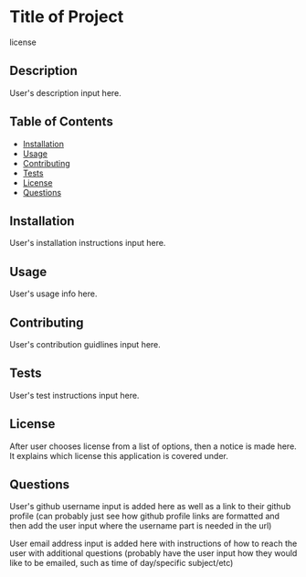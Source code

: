 # Title of Project

license

## Description
User's description input here.

## Table of Contents
- [Installation](#installation)
- [Usage](#usage)
- [Contributing](#contributing)
- [Tests](#tests)
- [License](#license)
- [Questions](#questions)

## Installation
User's installation instructions input here.

## Usage
User's usage info here.

## Contributing
User's contribution guidlines input here.

## Tests
User's test instructions input here.

## License
After user chooses license from a list of options, then a notice is made here. It explains which license this application is covered under.

## Questions
User's github username input is added here as well as a link to their github profile (can probably just see how github profile links are formatted and then add the user input where the username part is needed in the url)

User email address input is added here with instructions of how to reach the user with additional questions (probably have the user input how they would like to be emailed, such as time of day/specific subject/etc)
